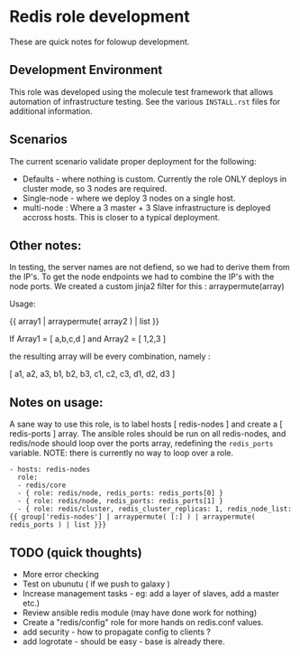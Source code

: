 Redis role development
======================

These are quick notes for folowup development.

Development Environment
-----------------------

This role was developed using the molecule test framework that allows automation
of infrastructure testing. See the various ```INSTALL.rst``` files for additional
information.

Scenarios
---------

The current scenario validate proper deployment for the following:

- Defaults - where nothing is custom. Currently the role ONLY deploys in cluster
  mode, so 3 nodes are required.
- Single-node - where we deploy 3 nodes on a single host.
- multi-node : Where a 3 master + 3 Slave infrastructure is deployed accross
  hosts. This is closer to a typical deployment.

Other notes:
------------

In testing, the server names are not defiend, so we had to derive them from the
IP's. To get the node endpoints we had to combine the IP's with the node ports.
We created a custom jinja2 filter for this : arraypermute(array)

Usage:

{{ array1 | arraypermute( array2 ) | list }}

If Array1 = [ a,b,c,d ]
and Array2 = [ 1,2,3 ]

the resulting array will be every combination, namely :

[ a1, a2, a3, b1, b2, b3, c1, c2, c3, d1, d2, d3 ]

Notes on usage:
---------------
A sane way to use this role, is to label hosts [ redis-nodes ] and create a
[ redis-ports ] array. The ansible roles should be run on all redis-nodes, and
redis/node should loop over the ports array, redefining the ```redis_ports```
variable. NOTE: there is currently no way to loop over a role.

```
- hosts: redis-nodes
  role:
  - redis/core
  - { role: redis/node, redis_ports: redis_ports[0] }
  - { role: redis/node, redis_ports: redis_ports[1] }
  - { role: redis/cluster, redis_cluster_replicas: 1, redis_node_list: {{ group['redis-nodes'] | arraypermute( [:] ) | arraypermute( redis_ports ) | list }}}
```


TODO (quick thoughts)
------
- More error checking
- Test on ubunutu ( if we push to galaxy )
- Increase management tasks - eg: add a layer of slaves, add a master etc.)
- Review ansible redis module (may have done work for nothing)
- Create a "redis/config" role for more hands on redis.conf values.
- add security - how to propagate config to clients ?
- add logrotate - should be easy -  base is already there.

